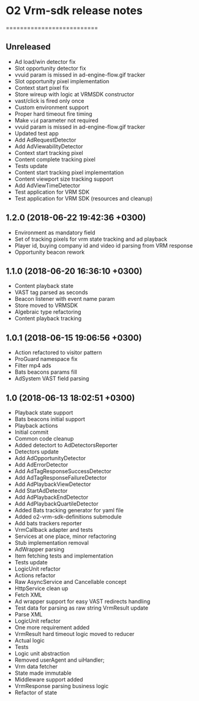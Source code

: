 # O2 Vrm-sdk release notes
==========================

Unreleased
----------
- Ad load/win detector fix
- Slot opportunity detector fix
- vvuid param is missed in ad-engine-flow.gif tracker
- Slot opportunity pixel implementation
- Context start pixel fix
- Store wireup with logic at VRMSDK constructor
- vast/click is fired only once
- Custom environment support
- Proper hard timeout fire timing
- Make `vid` parameter not required
- vvuid param is missed in ad-engine-flow.gif tracker
- Updated test app
- Add AdRequestDetector
- Add AdViewabilityDetector
- Context start tracking pixel
- Content complete tracking pixel
- Tests update
- Content start tracking pixel implementation
- Content viewport size tracking support
- Add AdViewTimeDetector
- Test application for VRM SDK
- Test application for VRM SDK (resources and cleanup)

1.2.0 (2018-06-22 19:42:36 +0300)
---------------------------------
- Environment as mandatory field
- Set of tracking pixels for vrm state tracking and ad playback
- Player id, buying company id and video id parsing from VRM response
- Opportunity beacon rework

1.1.0 (2018-06-20 16:36:10 +0300)
---------------------------------
- Content playback state
- <Duration> VAST tag parsed as seconds
- Beacon listener with event name param
- Store moved to VRMSDK
- Algebraic type refactoring
- Content playback tracking

1.0.1 (2018-06-15 19:06:56 +0300)
---------------------------------
- Action refactored to visitor pattern
- ProGuard namespace fix
- Filter mp4 ads
- Bats beacons params fill
- AdSystem VAST field parsing

1.0 (2018-06-13 18:02:51 +0300)
-------------------------------
- Playback state support
- Bats beacons initial support
- Playback actions
- Initial commit
- Common code cleanup
- Added detectort to AdDetectorsReporter
- Detectors update
- Add AdOpportunityDetector
- Add AdErrorDetector
- Add AdTagResponseSuccessDetector
- Add AdTagResponseFailureDetector
- Add AdPlaybackViewDetector
- Add StartAdDetector
- Add AdPlaybackEndDetector
- Add AdPlaybackQuartileDetector
- Added Bats tracking generator for yaml file
- Added o2-vrm-sdk-definitions submodule
- Add bats trackers reporter
- VrmCallback adapter and tests
- Services at one place, minor refactoring
- Stub implementation removal
- AdWrapper parsing
- Item fetching tests and implementation
- Tests update
- LogicUnit refactor
- Actions refactor
- Raw AsyncService and Cancellable concept
- HttpService clean up
- Fetch XML
- Ad wrapper support for easy VAST redirects handling
- Test data for parsing as raw string VrmResult update
- Parse XML
- LogicUnit refactor
- One more requirement added
- VrmResult hard timeout logic moved to reducer
- Actual logic
- Tests
- Logic unit abstraction
- Removed userAgent and uiHandler;
- Vrm data fetcher
- State made immutable
- Middleware support added
- VrmResponse parsing business logic
- Refactor of state
